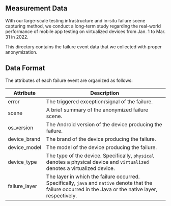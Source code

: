 ## Measurement Data

With our large-scale testing infrastructure and in-situ failure scene capturing method, we conduct a long-term study regarding the real-world performance of mobile app testing on virtualized devices from Jan. 1 to Mar. 31 in 2022.

This directory contains the failure event data that we collected with proper anonymization.

## Data Format

The attributes of each failure event are organized as follows:

|  Attribute   | Description  |
|  ----  | ----  |
| error  | The triggered exception/signal of the failure. |
| scene  | A brief summary of the anonymized failure scene. |
| os_version  | The Android version of the device producing the failure. |
| device_brand  | The brand of the device producing the failure. |
| device_model  | The model of the device producing the failure. |
| device_type  | The type of the device. Specifically, `physical` denotes a physical device and `virtualized` denotes a virtualized device. |
| failure_layer  | The layer in which the failure occurred. Specifically, `java` and `native` denote that the failure occurred in the Java or the native layer, respectively. |